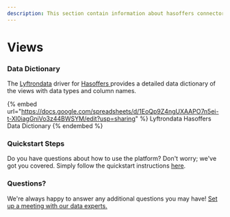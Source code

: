 ```yaml
---
description: This section contain information about hasoffers connector views information
---
```


# Views

### Data Dictionary

The [Lyftrondata](https://www.lyftrondata.com/) driver for [Hasoffers](https://www.lyftrondata.com/integration/Hasoffers/)[ ](https://www.lyftrondata.com/integration/hasoffers/)provides a detailed data dictionary of the views with data types and column names.

{% embed url="https://docs.google.com/spreadsheets/d/1EoQp9Z4ngUXAAPO7n5ei-t-Xl0iagGniVo3z44BWSYM/edit?usp=sharing" %}
Lyftrondata Hasoffers Data Dictionary
{% endembed %}

### Quickstart Steps

Do you have questions about how to use the platform? Don't worry; we've got you covered. Simply follow the quickstart instructions [here](../../../../quickstart-steps.md).

### Questions? <a href="#questions" id="questions"></a>

We're always happy to answer any additional questions you may have! [Set up a meeting with our data experts.](https://www.lyftrondata.com/book-a-meeting/)


